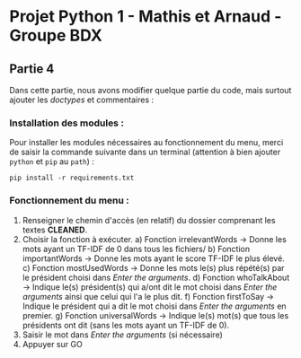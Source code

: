 # Projet Python 1 - Mathis et Arnaud - Groupe BDX

## Partie 4

Dans cette partie, nous avons modifier quelque partie du code, mais surtout ajouter les _doctypes_ et commentaires : 

### Installation des modules :

Pour installer les modules nécessaires au fonctionnement du menu, merci de saisir la commande suivante dans un terminal (attention à bien ajouter `python` et `pip` au `path`) : 

```
pip install -r requirements.txt
```

### Fonctionnement du menu : 

1) Renseigner le chemin d'accès (en relatif) du dossier comprenant les textes **CLEANED**.
2) Choisir la fonction à exécuter.
   a) Fonction irrelevantWords -> Donne les mots ayant un TF-IDF de 0 dans tous les fichiers/
   b) Fonction importantWords -> Donne les mots ayant le score TF-IDF le plus élevé.
   c) Fonction mostUsedWords -> Donne les mots le(s) plus répété(s) par le président choisi dans _Enter the arguments_.
   d) Fonction whoTalkAbout -> Indique le(s) président(s) qui a/ont dit le mot choisi dans _Enter the arguments_ ainsi que celui qui l'a le plus dit.
   f) Fonction firstToSay -> Indique le président qui a dit le mot choisi dans _Enter the arguments_ en premier. 
   g) Fonction universalWords -> Indique le(s) mot(s) que tous les présidents ont dit (sans les mots ayant un TF-IDF de 0).
4) Saisir le mot dans _Enter the arguments_ (si nécessaire)
5) Appuyer sur GO

